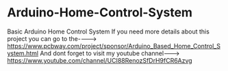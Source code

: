 # Arduino-Home-Control-System
Basic Arduino Home Control System
If you need more details about this project you can go to the----> https://www.pcbway.com/project/sponsor/Arduino_Based_Home_Control_System.html
And dont forget to visit my youtube channel---> https://www.youtube.com/channel/UCI88RenozSfDrH9fCR6Azvg
